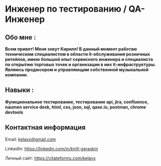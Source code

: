 <h1>Инженер по тестированию / QA-Инженер</h1>

<h2>Обо мне :</h2>

<b>Всем  привет! Меня зовут Кирилл! В данный момент работаю техническим специалистом в области it-обслуживания розничных ритейлов, имею большой опыт сервисного инженера и специалиста по открытию торговых точек и организации в них it-инфраструктуры. 
Являюсь продюсером и управляющим собственной музыкальной компании.</b>

<h2>Навыки :</h2>

<b>Функциональное тестирование, тестирование api, jira, confluence, naumen service desk, html, css, json, sql, qase.io, postman, chrome devtools</b>

<h2>Контактная информация</h2>

Email: kelayx@gmail.com

LinkedIn: https://linkedin.com/in/kirill-geraskin

Личный сайт: https://citateforms.com/kelayx

